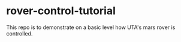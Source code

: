 # rover-control-tutorial
This repo is to demonstrate on a basic level how UTA's mars rover is controlled.
